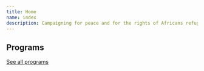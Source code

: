 ```yaml
---
title: Home
name: index
description: Campaigning for peace and for the rights of Africans refugees affected by war.
---
```


<section>

## Programs

<programs></programs>

[See all programs](/programs)

</section>
<what-we-do></what-we-do>
